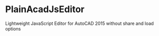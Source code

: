 PlainAcadJsEditor
=================

Lightweight JavaScript  Editor for AutoCAD 2015 without share and load options 
